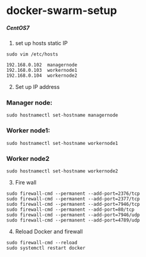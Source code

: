 # docker-swarm-setup
##### CentOS7

1. set up hosts static IP

```
sudo vim /etc/hosts
```

```
192.168.0.102  managernode
192.168.0.103  workernode1
192.168.0.104  workernode2
```

2. Set up IP address

### Manager node:

```
sudo hostnamectl set-hostname managernode
```

### Worker node1:

```
sudo hostnamectl set-hostname workernode1
```

### Worker node2

```
sudo hostnamectl set-hostname workernode2
```

3. Fire wall

```
sudo firewall-cmd --permanent --add-port=2376/tcp
sudo firewall-cmd --permanent --add-port=2377/tcp
sudo firewall-cmd --permanent --add-port=7946/tcp
sudo firewall-cmd --permanent --add-port=80/tcp
sudo firewall-cmd --permanent --add-port=7946/udp
sudo firewall-cmd --permanent --add-port=4789/udp
```

4. Reload Docker and firewall 

```
sudo firewall-cmd --reload
sudo systemctl restart docker
```

